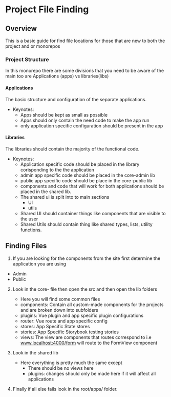 # Project File Finding

## Overview
 This is a basic guide for find file locations for those that are new to both the project and or monorepos

### Project Structure
In this monorepo there are some divisions that you need to be aware of the main too are Applications (apps)
vs libraries(libs)

#### Applications
 The basic structure and configuration of the separate applications.
  - Keynotes:
    - Apps should be kept as small as possible
    - Apps should only contain the need code to make the app run
    - only application specific configuration should be present in the app


#### Libraries
 The libraries should contain the majority of the functional code.
  - Keynotes:
    -  Application specific code should be placed in the library corisponding to the the application
      - admin app specific code should be placed in the core-admin lib
      - public app specific code should be place in the core-public lib
    - components and code that will work for both applications should be placed in the shared lib.
    - The shared ui is split into to main sections
      - UI
      - utils
    - Shared UI should container things like components that are visible to the user
    - Shared Utils should contain thing like shared types, lists, utility functions.


## Finding Files
1. If you are looking for the components from the site first determine the application you are using
  - Admin
  - Public
2. Look in the core-<app-name> file then open the src and then open the lib folders
   - Here you will find some common files
   - components: Contain all custom-made components for the projects and are broken down into subfolders
   - plugins: Vue plugin and app specific plugin configurations
   - router: Vue route and app specific config
   - stores: App Specific State stores
   - stories: App Specific Storybook testing stories
   - views: The view are components that routes correspond to i.e www.localhost:4000/form will route to
     the FormView component
3. Look in the shared lib
   - Here everything is pretty much the same except
     - There should be no views here
     - plugins: changes should only be made here if it will affect all applications

4. Finally if all else fails look in the root/apps/<app-name> folder.
